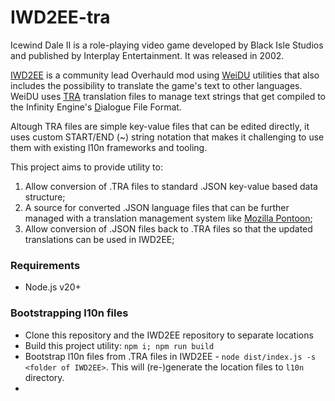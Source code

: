 # IWD2EE-tra
Icewind Dale II is a role-playing video game developed by Black Isle Studios and published by Interplay Entertainment. It was released in 2002.

[IWD2EE](https://github.com/RedChimera/IWD2EE) is a community lead Overhauld mod using [WeiDU](https://weidu.org/~thebigg/README-WeiDU.html) utilities that also includes the possibility to translate the game's text to other languages. WeiDU uses [TRA](https://weidu.org/~thebigg/README-WeiDU.html#sec17) translation files to manage text strings that get compiled to the Infinity Engine's [D](https://weidu.org/~thebigg/README-WeiDU.html#D)ialogue File Format.

Altough TRA files are simple key-value files that can be edited directly, it uses custom START/END (~) string notation that makes it challenging to use them with existing l10n frameworks and tooling.

This project aims to provide utility to:
1. Allow conversion of .TRA files to standard .JSON key-value based data structure;
2. A source for converted .JSON language files that can be further managed with a translation management system like [Mozilla Pontoon](https://github.com/mozilla/pontoon);
3. Allow conversion of .JSON files back to .TRA files so that the updated translations can be used in IWD2EE;

### Requirements
- Node.js v20+

### Bootstrapping l10n files
- Clone this repository and the IWD2EE repository to separate locations
- Build this project utility: `npm i; npm run build`
- Bootstrap l10n files from .TRA files in IWD2EE - `node dist/index.js -s <folder of IWD2EE>`. This will (re-)generate the location files to `l10n` directory.
- 
